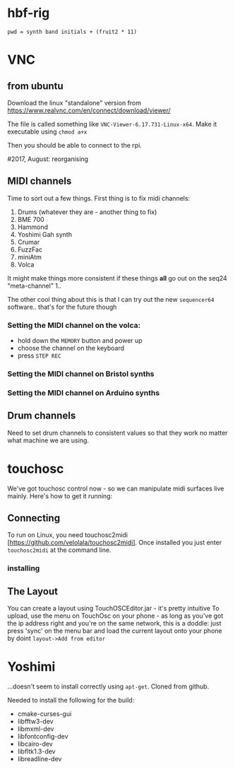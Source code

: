 # hbf-rig

```
pwd = synth band initials + (fruit2 * 11)
```



# VNC

## from ubuntu

Download the linux "standalone" version from https://www.realvnc.com/en/connect/download/viewer/

The file is called something like `VNC-Viewer-6.17.731-Linux-x64`. Make it executable using `chmod a+x`

Then you should be able to connect to the rpi. 


#2017, August: reorganising 

## MIDI channels

Time to sort out a few things. First thing is to fix midi channels: 

1. Drums (whatever they are - another thing to fix)
2. BME 700
3. Hammond
6. Yoshimi Gah synth
7. Crumar
13. FuzzFac
15. miniAtm
16. Volca

It might make things more consistent if these things **all** go out on the seq24 "meta-channel" 1..

The other cool thing about this is that I can try out the new `sequencer64` software.. that's for the future though

### Setting the MIDI channel on the volca: 

- hold down the `MEMORY` button and power up
- choose the channel on the keyboard
- press `STEP REC`

### Setting the MIDI channel on Bristol synths


### Setting the MIDI channel on Arduino synths


## Drum channels

Need to set drum channels to consistent values so that they work no matter what machine we are using. 


# touchosc

We've got touchosc control now - so we can manipulate midi surfaces live mainly. Here's how to get it running: 

## Connecting

To run on Linux, you need touchosc2midi [https://github.com/velolala/touchosc2midi]. Once installed you just enter `touchosc2midi` at the command line.

### installing

## The Layout

You can create a layout using TouchOSCEditor.jar - it's pretty intuitive
To upload, use the menu on TouchOsc on your phone - as long as you've got the ip address right and you're on the same network, this is a doddle: just press 'sync' on the menu bar and  load the current layout onto your phone by doint `layout->Add from editor` 




# Yoshimi

...doesn't seem to install correctly using `apt-get`. Cloned from github. 

Needed to install the following for the build: 

- cmake-curses-gui
-  libfftw3-dev 
- libmxml-dev
- libfontconfig-dev
- libcairo-dev
- libfltk1.3-dev
- libreadline-dev	





